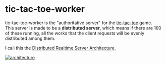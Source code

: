 # tic-tac-toe-worker

tic-tac-toe-worker is the "authoritative server" for the [tic-tac-toe][1] game. This
server is made to be a **distributed server**, which means if there are 100 of
these running, all the works that the client requests will be evenly distributed
among them.

I call this the [Distributed Realtime Server Architecture.][2]

[![architecture][3]][1]

[1]: https://github.com/intagaming/tic-tac-toe
[2]: https://www.hxann.com/blog/posts/distributed-realtime-server
[3]: https://res.cloudinary.com/an7/image/upload/v1657248180/blog/distributed-realtime-architecture-extended_f3olml.png
